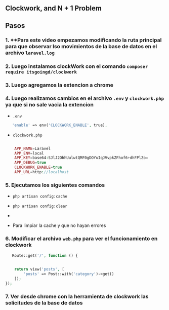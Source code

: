 ## Clockwork, and N + 1 Problem

## Pasos

### 1. **Para este video empezamos modificando la ruta principal para que observar lso movimientos de la base de datos en el archivo `laravel.log`

### 2. **Luego instalamos clockWork con el comando `composer require itsgoingd/clockwork`**


### 3. **Luego agregamos la extencion a chrome**


### 4. **Luego realizamos cambios en el archivo `.env` y `clockwork.php` ya que si no sale vacia la extencion**

- `.env`

```php
   'enable' => env('CLOCKWORK_ENABLE', true), 
```

- `clockwork.php`

```php

    APP_NAME=Laravel
    APP_ENV=local
    APP_KEY=base64:SJlJ2OhhUulwtQMF0gDOYuIqJVvpkZFhof6+dhFPlZo=
    APP_DEBUG=true
    CLOCKWORK_ENABLE=true
    APP_URL=http://localhost
```

### 5. **Ejecutamos los siguientes comandos**

- `php artisan config:cache`
  
-  `php artisan config:clear`
-  
- Para limpiar la cache y que no hayan errores

### 6. **Modificar el archivo `web.php` para ver el funcionamiento en clockwork**

```php
   Route::get('/', function () {

  
    return view('posts', [
        'posts' => Post::with('category')->get()
    ]); 
});
```


### 7. **Ver desde chrome con la herramienta de clockwork las solicitudes de la base de datos**
